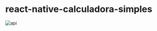 # react-native-calculadora-simples

![api](https://user-images.githubusercontent.com/14970377/91168829-a8dc6180-e6ac-11ea-84e7-8a421b3e5929.png)
